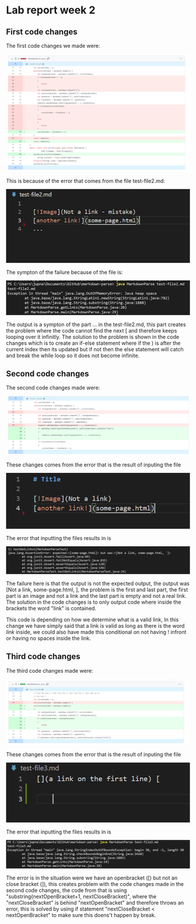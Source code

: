 # Lab report week 2

## First code changes

The first code changes we made were:

![Image](Picture2.1.PNG)

This is because of the error that comes from the file test-file2.md:

![Image](Picture2.2.PNG)

The sympton of the failure because of the file is:

![Image](Picture2.3.PNG)

The output is a sympton of the part ... in the test-file2.md, this part creates the problem where the code cannot find the next [ and therefore keeps looping over it infinitly. The solution to the problem is shown in the code changes which is to create an if-else statement where if the ) is after the current index then its updated but if not then the else statement will catch and break the while loop so it does not become infinite.

## Second code changes

The second code changes made were:

![Image](Picture2.4.PNG)

These changes comes from the error that is the result of inputing the file 

![Image](Picture2.5.PNG)

The error that inputting the files results in is

![Image](Picture2.6.PNG)

The failure here is that the output is not the expected output, the output was [Not a link, some-page.html, ], the problem is the first and last part, the first part is an image and not a link and the last part is empty and not a real link. The solution in the code changes is to only output code where inside the brackets the word "link" is contained.

This code is depending on how we determine what is a valid link, In this change we have simply said that a link is valid as long as there is the word *link* inside, we could also have made this conditional on not having ! infront or having no spaces inside the link. 


## Third code changes

The third code changes made were:

![Image](PictureNew.PNG)

These changes comes from the error that is the result of inputing the file 

![Image](Picture2.8.PNG)

The error that inputting the files results in is

![Image](Picture2.9.PNG)

The error is in the situation were we have an openbracket ([) but not an close bracket (]), this creates problem with the code changes made in the second code changes, the code from that is using "substring(nextOpenBracket+1, nextCloseBracket)", where the "nextCloseBracket" is behind "nextOpenBracket" and therefore throws an error, this is solved by using if statement "nextCloseBracket < nextOpenBracket" to make sure this doens't happen by break.
